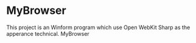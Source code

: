 # MyBrowser
This project is an Winform program which use Open WebKit Sharp as the apperance technical.
MyBrowser
